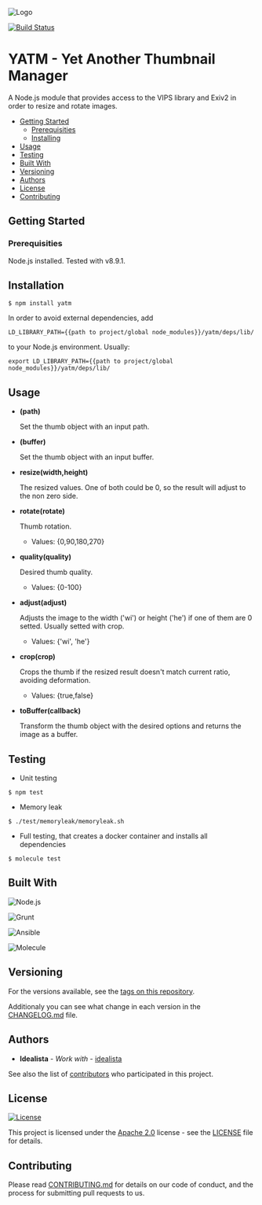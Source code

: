 ![Logo](https://raw.githubusercontent.com/idealista/yatm/master/logo.gif)

[![Build Status](https://travis-ci.org/idealista/yatm.svg?branch=master)](https://travis-ci.org/idealista/yatm)

# YATM - Yet Another Thumbnail Manager

A Node.js module that provides access to the VIPS library and Exiv2 in order to resize and rotate images.

- [Getting Started](#getting-started)
	- [Prerequisities](#prerequisities)
	- [Installing](#installing)
- [Usage](#usage)
- [Testing](#testing)
- [Built With](#built-with)
- [Versioning](#versioning)
- [Authors](#authors)
- [License](#license)
- [Contributing](#contributing)

## Getting Started

### Prerequisities

Node.js installed. Tested with v8.9.1.


## Installation

```
$ npm install yatm
```

In order to avoid external dependencies, add

```
LD_LIBRARY_PATH={{path to project/global node_modules}}/yatm/deps/lib/
```

to your Node.js environment. Usually:

```
export LD_LIBRARY_PATH={{path to project/global node_modules}}/yatm/deps/lib/
```

## Usage

* **(path)**

    Set the thumb object with an input path.


* **(buffer)**

    Set the thumb object with an input buffer.


* **resize(width,height)**

    The resized values. One of both could be 0, so the result will adjust to the non zero side.


* **rotate(rotate)**

    Thumb rotation.

    * Values: {0,90,180,270}

* **quality(quality)**

    Desired thumb quality.

    * Values: {0-100}

* **adjust(adjust)**

    Adjusts the image to the width ('wi') or height ('he') if one of them are 0 setted. Usually setted with crop.

    * Values: {'wi', 'he'}


* **crop(crop)**

    Crops the thumb if the resized result doesn't match current ratio, avoiding deformation.

    * Values: {true,false}

* **toBuffer(callback)**

    Transform the thumb object with the desired options and returns the image as a buffer.

## Testing

* Unit testing

```
$ npm test
```
* Memory leak

```
$ ./test/memoryleak/memoryleak.sh
```

* Full testing, that creates a docker container and installs all dependencies

```
$ molecule test
```

## Built With

![Node.js](https://img.shields.io/badge/Node.js-8.9.1-green.svg)

![Grunt](https://img.shields.io/badge/Grunt-1.0.-green.svg)

![Ansible](https://img.shields.io/badge/Ansible-2.3.1.0-green.svg)

![Molecule](https://img.shields.io/badge/Molecule-1.25.0-green.svg)

## Versioning

For the versions available, see the [tags on this repository](https://github.com/idealista/yatm/tags).

Additionaly you can see what change in each version in the [CHANGELOG.md](CHANGELOG.md) file.

## Authors

* **Idealista** - *Work with* - [idealista](https://github.com/idealista)

See also the list of [contributors](https://github.com/idealista/yatm/contributors) who participated in this project.

## License

[![License](https://img.shields.io/badge/License-Apache%202.0-blue.svg)](https://opensource.org/licenses/Apache-2.0)

This project is licensed under the [Apache 2.0](https://www.apache.org/licenses/LICENSE-2.0) license - see the [LICENSE](LICENSE) file for details.

## Contributing

Please read [CONTRIBUTING.md](.github/CONTRIBUTING.md) for details on our code of conduct, and the process for submitting pull requests to us.
